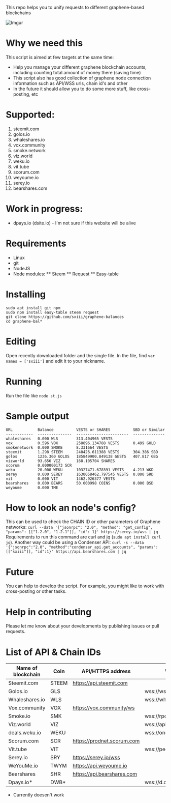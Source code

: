 This repo helps you to unify requests to different graphene-based blockchains

![Imgur](https://i.imgur.com/JLBO7RE.png)

# Why we need this
This script is aimed at few targets at the same time:
* Help you manage your different graphene blockchain accounts, including counting total amount of money there (saving time)
* This script also has good collection of graphene node connection information such as API/WSS urls, chain id's and other
* In the future it should allow you to do some more stuff, like cross-posting, etc

# Supported:
1. steemit.com
2. golos.io
3. whaleshares.io
4. vox.community
5. smoke.network
6. viz.world
7. weku.io
8. vit.tube
9. scorum.com
10. weyoume.io
11. serey.io
12. bearshares.com

# Work in progress:
* dpays.io (dsite.io) - I'm not sure if this website will be alive

# Requirements
* Linux
* git
* NodeJS
* Node modules:
** Steem
** Request
** Easy-table

# Installing
```
sudo apt install git npm
sudo npm install easy-table steem request
git clone https://github.com/sxiii/graphene-balances
cd graphene-bal*
```

# Editing
Open recently downloaded folder and the single file. In the file, find `var names = ['sxiii']` and edit it to your nickname.

# Running
Run the file like `node st.js`

# Sample output
```
URL           Balance          VESTS or SHARES          SBD or Similar
------------  ---------------  -----------------------  --------------
whaleshares   0.000 WLS        313.404965 VESTS                       
vox           0.596 VOX        258896.134788 VESTS      0.499 GOLD    
smokenetwork  0.000 SMOKE      8.331664 VESTS                         
steemit       1.298 STEEM      240426.611388 VESTS      304.386 SBD   
golos         1236.360 GOLOS   185849900.849138 GESTS   407.817 GBG   
vizworld      93.656 VIZ       168.105704 SHARES                      
scorum        0.000000173 SCR                                         
weku          20.000 WEKU      10327471.678391 VESTS    4.213 WKD     
serey         0.000 SEREY      1630058462.797545 VESTS  0.000 SRD     
vit           0.000 VIT        1462.926377 VESTS                      
bearshares    0.000 BEARS      50.000998 COINS          0.000 BSD     
weyoume       0.000 TME                                                                                     
```

# How to look an node's config?
This can be used to check the CHAIN ID or other parameters of Graphene networks:
`curl --data '{"jsonrpc": "2.0", "method": "get_config", "params": [["1.2.0", "1.2.1"]], "id": 1}' https://serey.io/wss | jq`
Requirements to run this command are curl and jq (`sudo apt install curl jq`).
Another way could be using a Condenser API: `curl -s --data '{"jsonrpc":"2.0", "method":"condenser_api.get_accounts", "params":[["sxiii"]], "id":1}' https://api.bearshares.com | jq `

# Future
You can help to develop the script. For example, you might like to work with cross-posting or other tasks. 

# Help in contributing
Please let me know about your developments by publishing issues or pull requests.

# List of API & Chain IDs
Name of blockchain | Coin | API/HTTPS address | WSS address |	Chain_ID
| - | - | - | - | - |
Steemit.com | STEEM | https://api.steemit.com | | 0000000000000000000000000000000000000000000000000000000000000000
Golos.io | GLS | | wss://ws.golos.io | 782a3039b478c839e4cb0c941ff4eaeb7df40bdd68bd441afd444b9da763de12
Whaleshares.io | WLS | | wss://whaleshares.io/ws | de999ada2ff7ed3d3d580381f229b40b5a0261aec48eb830e540080817b72866
Vox.community | VOX	| https://vox.community/ws | | 88a13f63de69c3a927594e07d991691c20e4cf1f34f83ae9bd26441db42a8acd
Smoke.io | SMK | | wss://rpc.smoke.io | 1ce08345e61cd3bf91673a47fc507e7ed01550dab841fd9cdb0ab66ef576aaf0
Viz.world | VIZ | | wss://api.viz.blckchnd.com/ws | 2040effda178d4fffff5eab7a915d4019879f5205cc5392e4bcced2b6edda0cd
deals.weku.io | WEKU | | wss://one.weku.io:8190 | b24e09256ee14bab6d58bfa3a4e47b0474a73ef4d6c47eeea007848195fa085e
Scorum.com | SCR | https://prodnet.scorum.com | | db4007d45f04c1403a7e66a5c66b5b1cdfc2dde8b5335d1d2f116d592ca3dbb1
Vit.tube | VIT | | wss://peer.vit.tube | 73f14dd4b7b07a8663be9d84300de0f65ef2ee7e27aae32bbe911c548c08f000
Serey.io | SRY | https://serey.io/wss | | 3b9a062c4c1f4338f6932ec8bfc083d99369df7479467bbab1811976181b0daf
WeYouMe.io | TWYM | https://api.weyoume.io | | ed8b34c6c348987271fa7128c1f89072ab07b832aa0d7057b165d83d513b461a
Bearshares | SHR | https://api.bearshares.com | | b510834141c312c2aa8837040734605f2333f1ecc4f634576372f9c12dc7e8b2
Dpays.io* | DWB* | | wss://d.dpays.io* | 38f14b346eb697ba04ae0f5adcfaa0a437ed3711197704aa256a14cb9b4a8f26*

* Currently doesen't work
